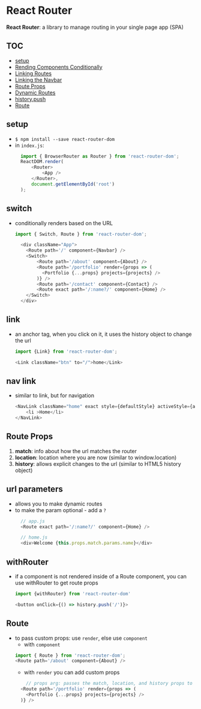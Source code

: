 # React Router

**React Router**: a library to manage routing in your single page app (SPA)

## TOC
- [setup](#setup)
- [Rending Components Conditionally](#switch)
- [Linking Routes](#link)
- [Linking the Navbar](#nav-link)
- [Route Props](#route-props)
- [Dynamic Routes](#url-parameters)
- [history.push](#withrouter)
- [Route](#route)

## setup
  - `$ npm install --save react-router-dom`
  - in `index.js`:
    ```javascript
      import { BrowserRouter as Router } from 'react-router-dom';
      ReactDOM.render(
          <Router>
              <App />
          </Router>, 
          document.getElementById('root')
      );
    ```
## switch
- conditionally renders based on the URL 
  ```javascript
  import { Switch, Route } from 'react-router-dom';

    <div className="App">
      <Route path='/' component={Navbar} />
      <Switch>
          <Route path='/about' component={About} />
          <Route path='/portfolio' render={props => (
            <Portfolio {...props} projects={projects} />
          )} />
          <Route path='/contact' component={Contact} />
          <Route exact path='/:name?/' component={Home} />
      </Switch>
    </div>
  ```

## link 
- an anchor tag, when you click on it, it uses the history object to change the url 
  ```javascript
  import {Link} from 'react-router-dom';

  <Link className="btn" to="/">home</Link>
  ```

## nav link
- similar to link, but for navigation
  ```javascript
  <NavLink className="home" exact style={defaultStyle} activeStyle={active} to='/'>
      <li >Home</li>
  </NavLink>
  ```
## Route Props
1. **match**:   info about how the url matches the router
2. **location**: location where you are now (similar to window.location)
3. **history**: allows explicit changes to the url (similar to HTML5 history object)

## url parameters
- allows you to make dynamic routes
- to make the param optional - add a `?`
  ```javascript
    // app.js
    <Route exact path='/:name?/' component={Home} />

    // home.js
    <div>Welcome {this.props.match.params.name}</div>
  ```

## withRouter
- if a component is not rendered inside of a Route component, you can use withRouter to get route props
  ```javascript
  import {withRouter} from 'react-router-dom'

  <button onClick={() => history.push('/')}>
  ```

## Route
- to pass custom props: use `render`, else use `component`
  - with `component`
  ```javascript
  import { Route } from 'react-router-dom';
  <Route path='/about' component={About} />
  ```
  - with `render` you can add custom props 
  ```javascript
      // props arg: passes the match, location, and history props to the component
    <Route path='/portfolio' render={props => (
      <Portfolio {...props} projects={projects} />
    )} />
    ```
